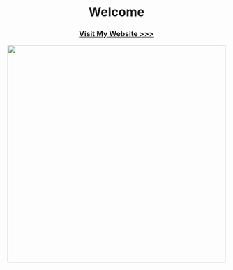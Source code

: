 <h1 align="center">Welcome</h1>
<h3 align="center"><a href="anushkai.com">Visit My Website >>>
</a>
</h3>
<p align="center">
    <img width="500px" src="https://github-readme-stats.vercel.app/api/top-langs/?username=AnushkaI1&&langs_count=8&theme=dark&hide=html,css,php&layout=compact&bg_color=10101000&hide_title=true&border_color=FFFFFF09">
</p>
<!--&hide_border=true-->
